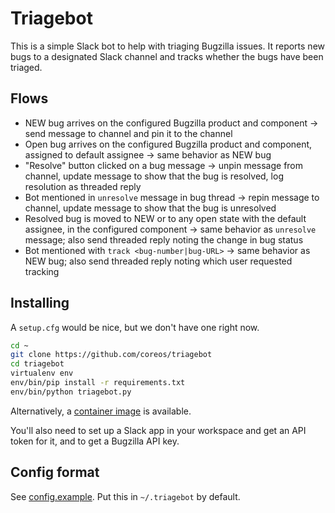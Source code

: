 # Triagebot

This is a simple Slack bot to help with triaging Bugzilla issues.  It reports new bugs to a designated Slack channel and tracks whether the bugs have been triaged.

## Flows

- NEW bug arrives on the configured Bugzilla product and component →
  send message to channel and pin it to the channel
- Open bug arrives on the configured Bugzilla product and component, assigned to default assignee →
  same behavior as NEW bug
- "Resolve" button clicked on a bug message →
  unpin message from channel, update message to show that the bug is resolved, log resolution as threaded reply
- Bot mentioned in `unresolve` message in bug thread →
  repin message to channel, update message to show that the bug is unresolved
- Resolved bug is moved to NEW or to any open state with the default assignee, in the configured component →
  same behavior as `unresolve` message; also send threaded reply noting the change in bug status
- Bot mentioned with `track <bug-number|bug-URL>` →
  same behavior as NEW bug; also send threaded reply noting which user requested tracking

## Installing

A `setup.cfg` would be nice, but we don't have one right now.

```sh
cd ~
git clone https://github.com/coreos/triagebot
cd triagebot
virtualenv env
env/bin/pip install -r requirements.txt
env/bin/python triagebot.py
```

Alternatively, a [container image](https://quay.io/repository/coreos/triagebot) is available.

You'll also need to set up a Slack app in your workspace and get an API token for it, and to get a Bugzilla API key.

## Config format

See [config.example](config.example).  Put this in `~/.triagebot` by default.

